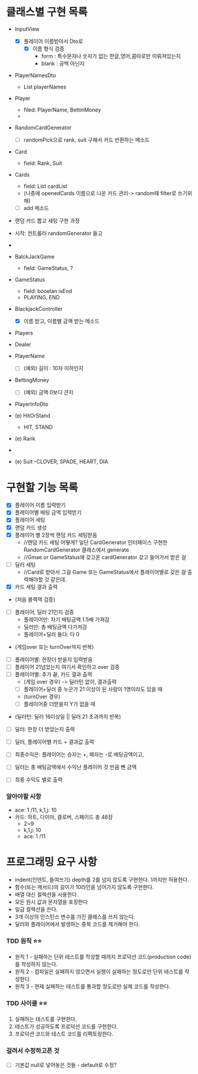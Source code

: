 # 클래스별 구현 목록
- InputView
  - [x] 플레이어 이름받아서 Dto로 
    - [x] 이름 형식 검증 
      - form : 특수문자나 숫자가 없는 한글,영어,콤마로만 이뤄져있는지
      - blank : 공백 아닌지

- PlayerNamesDto
  - List<String> playerNames

- Player
  - filed: PlayerName, BettinMoney
  - 

- RandomCardGenerator
  - [ ] randomPick으로 rank, suit 구해서 카드 반환하는 메소드

- Card
  - field: Rank, Suit

- Cards
  - field: List <Card> cardList
  - (나중에 openedCards 이름으로 나온 카드 관리-> random때 filter로 쓰기위해)
  - [ ] add 메소드

- 랜덤 카드 뽑고 세팅 구현 과정
- 시작: 컨트롤러 randomGenerator 들고 
- 

- BalckJackGame
  - field: GameStatus, ?

- GameStatus
  - field: booelan isEnd
  - PLAYING, END

- BlackjackController
  - [x] 이름 받고, 이름별 금액 받는 메소드

- Players


- Dealer


- PlayerName
  - [ ] (예외) 길이 : 10자 이하인지


- BettingMoney
  - [ ] (예외) 금액 0보다 큰지




- PlayerInfoDto


- (e) HitOrStand
  - HIT, STAND

- (e) Rank
- 

- (e) Suit
  -CLOVER, SPADE, HEART, DIA

# 구현할 기능 목록
- [x] 플레이어 이름 입력받기
- [x] 플레이어별 배팅 금액 입력받기
- [x] 플레이어 세팅
- [x] 랜덤 카드 생성
- [x] 플레이어 별 2장씩 랜덤 카드 세팅받음
  - //랜덤 카드 세팅 어떻게? 일단 CardGenerator 인터페이스 구현한 RandomCardGenerator 클래스에서 generate
  - //Gmae or GameStatus에 갖고온 cardGenerator 갖고 들어가서 받은 걸
- [ ] 딜러 세팅
  - //Card로 받아서 그걸 Game 또는 GameStatus에서 플레이어별로 갖은 걸 출력해야할 것 같은데.
- [x] 카드 세팅 결과 출력
- (처음 블랙잭 검증)
- [ ] 플레이어, 딜러 21인지 검증
  - 플레이어만: 자기 배팅금액 1.5배 가져감 
  - 딜러만: 총 배팅금액 다가져감
  - 플레이어+딜러 둘다: 다 0
- (게임over 또는 turnOver까지 반복)
- [ ] 플레이어별: 한장더 받을지 입력받음
- [ ] 플레이어 21넘었는지 여기서 확인하고 over 검증
- [ ] 플레이어별: 추가 끝, 카드 결과 출력
  - (게임 over 경우) -> 딜러턴 없이, 결과출력
  - [ ] 플레이어+딜러 중 누군가 21 이상이 된 사람이 1명이라도 있을 때
  - (turnOver 경우) 
  - [ ] 플레이어중 더받을지 Y가 없을 때
- (딜러턴: 딜러 16이상일 || 딜러 21 초과까지 반복)
- [ ] 딜러: 한장 더 받았는지 출력

- [ ] 딜러, 플레이어별 카드 + 결과값 출력
- [ ] 최종수익은: 플레이어는 승자는 +, 패자는 -로 배팅금액이고,
- [ ] 딜러는 총 배팅금액에서 수익난 플레이어 것 만큼 뺀 금액
- [ ] 최종 수익도 별로 출력

### 알아야할 사항
- ace: 1 /11, k,1,j: 10
- 카드: 하트, 다이아, 클로버, 스페이드 총 48장
  - 2~9
  - k,1,j: 10
  - ace: 1 /11


# 프로그래밍 요구 사항
- indent(인덴트, 들여쓰기) depth를 2를 넘지 않도록 구현한다. 1까지만 허용한다.
- 함수(또는 메서드)의 길이가 10라인을 넘어가지 않도록 구현한다.
- 배열 대신 컬렉션을 사용한다.
- 모든 원시 값과 문자열을 포장한다
- 일급 컬렉션을 쓴다.
- 3개 이상의 인스턴스 변수를 가진 클래스를 쓰지 않는다.
- 딜러와 플레이어에서 발생하는 중복 코드를 제거해야 한다.


### TDD 원칙 ⭐️⭐️
- 원칙 1 - 실패하는 단위 테스트를 작성할 때까지 프로덕션 코드(production code)를 작성하지 않는다.
- 원칙 2 - 컴파일은 실패하지 않으면서 실행이 실패하는 정도로만 단위 테스트를 작성한다.
- 원칙 3 - 현재 실패하는 테스트를 통과할 정도로만 실제 코드를 작성한다.
### TDD 사이클 ⭐️⭐️
1. 실패하는 테스트를 구현한다.
2. 테스트가 성공하도록 프로덕션 코드를 구현한다.
3. 프로덕션 코드와 테스트 코드를 리팩토링한다.


### 걸려서 수정하고픈 것
- [ ] 기본값 null로 넣어놓은 것들 - default로 수정?